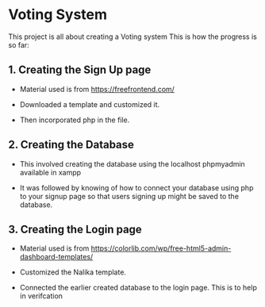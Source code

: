 # Voting System

This project is all about creating a Voting system
This is how the progress is so far:

## 1. Creating the Sign Up page

- Material used is from https://freefrontend.com/

- Downloaded a template and customized it.

- Then incorporated php in the file.

## 2. Creating the Database
- This involved creating the database using the localhost  phpmyadmin available in xampp

- It was followed by knowing of how to connect your database using php to your signup page so that users signing up might be saved to the database.

## 3. Creating the Login page
- Material used is from https://colorlib.com/wp/free-html5-admin-dashboard-templates/

- Customized the Nalika template.

- Connected the earlier created database to the login page. This is to help in verifcation

